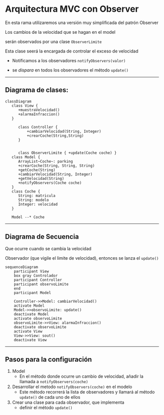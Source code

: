 # Arquitectura MVC con Observer

En esta rama utilizaremos una versión muy simplificada del patrón Observer

Los cambios de la velocidad que se hagan en el model

serán observados por una clase `ObserverLimite`

Esta clase seerá la encargada de controlar el exceso de velocidad

* Notificamos a los observadores `notifyObservers(valor)`

* se *dispara* en todos los observadores el método `update()`

---
## Diagrama de clases:

```mermaid
classDiagram
   class View {
      +muestraVelocidad()
      +alarmaInfraccion()
   }
    
      class Controller {
          +cambiarVelocidad(String, Integer)
          +crearCoche(String,String)
      }
 
   
      class ObserverLimite { +update(Coche coche) }
   class Model {
      ArrayList~Coche~: parking
      +crearCoche(String, String, String)
      +getCoche(String)
      +cambiarVelocidad(String, Integer)
      +getVelocidad(String)
      +notifyObservers(Coche coche)
   }
   class Coche {
      String: matricula
      String: modelo
      Integer: velocidad
   }
   
   Model --* Coche

```

---

## Diagrama de Secuencia

Que ocurre cuando se cambia la velocidad

Observador (que vigile el limite de velocidad), entonces se lanza el `update()` 

```mermaid
sequenceDiagram
    participant View
    box gray Controlador
    participant Controller
    participant observoLimite
    end
    participant Model

    Controller->>Model: cambiarVelocidad()
    activate Model
    Model->>observoLimite: update()
    deactivate Model
    activate observoLimite
    observoLimite->>View: alarmaInfraccion()
    deactivate observoLimite
    activate View
    View->>View: sout()
    deactivate View
```

---
## Pasos para la configuración

1. Model
   * En el método donde ocurre un cambio de velocidad, añadir la llamada a `notifyObservers(coche)`
2. Desarrollar el metodo `notifyObservers(coche)` en el modelo
    * Este método recorrerá la lista de observadores y llamará al método `update()` de cada uno de ellos
3. Crear una clase para cada observador, que implementa
    * definir el método `update()`


